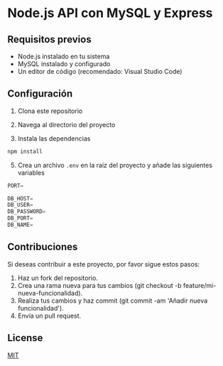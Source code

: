 # Node.js API con MySQL y Express

## Requisitos previos

- Node.js instalado en tu sistema
- MySQL instalado y configurado
- Un editor de código (recomendado: Visual Studio Code)

## Configuración

1. Clona este repositorio
2. Navega al directorio del proyecto

3. Instala las dependencias
```bash
npm install
```

5. Crea un archivo `.env` en la raíz del proyecto y añade las siguientes variables
```python
PORT=

DB_HOST=
DB_USER=
DB_PASSWORD=
DB_PORT=
DB_NAME=
```

## Contribuciones

Si deseas contribuir a este proyecto, por favor sigue estos pasos:

1. Haz un fork del repositorio.
2. Crea una rama nueva para tus cambios (git checkout -b feature/mi-nueva-funcionalidad).
3. Realiza tus cambios y haz commit (git commit -am 'Añadir nueva funcionalidad').
4. Envía un pull request.



## License

[MIT](https://choosealicense.com/licenses/mit/)
